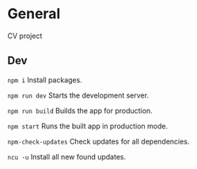 # General

CV project

## Dev

`npm i`
Install packages.

`npm run dev`
Starts the development server.

`npm run build`
Builds the app for production.

`npm start`
Runs the built app in production mode.

`npm-check-updates`
Check updates for all dependencies.

`ncu -u`
Install all new found updates.
